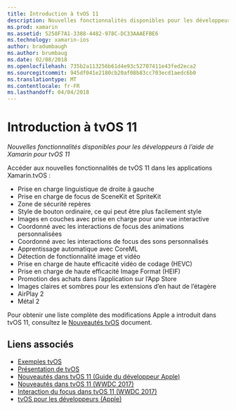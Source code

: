 ```yaml
---
title: Introduction à tvOS 11
description: Nouvelles fonctionnalités disponibles pour les développeurs à l’aide de Xamarin pour tvOS 11
ms.prod: xamarin
ms.assetid: 5258F7A1-3388-4482-978C-DC33AAAEFBE6
ms.technology: xamarin-ios
author: bradumbaugh
ms.author: brumbaug
ms.date: 02/08/2018
ms.openlocfilehash: 735b2a113256b61d4e93c52707411e43fed2eca2
ms.sourcegitcommit: 945df041e2180cb20af08b83cc703ecd1aedc6b0
ms.translationtype: MT
ms.contentlocale: fr-FR
ms.lasthandoff: 04/04/2018
---
```

# <a name="introduction-to-tvos-11"></a>Introduction à tvOS 11

_Nouvelles fonctionnalités disponibles pour les développeurs à l’aide de Xamarin pour tvOS 11_

Accéder aux nouvelles fonctionnalités de tvOS 11 dans les applications Xamarin.tvOS :

- Prise en charge linguistique de droite à gauche 
- Prise en charge de focus de SceneKit et SpriteKit
- Zone de sécurité repères 
- Style de bouton ordinaire, ce qui peut être plus facilement style
- Images en couches avec prise en charge pour une vue interactive
- Coordonné avec les interactions de focus des animations personnalisées
- Coordonné avec les interactions de focus des sons personnalisés
- Apprentissage automatique avec CoreML
- Détection de fonctionnalité image et vidéo
- Prise en charge de haute efficacité vidéo de codage (HEVC)
- Prise en charge de haute efficacité Image Format (HEIF)
- Promotion des achats dans l’application sur l’App Store
- Images claires et sombres pour les extensions d’en haut de l’étagère
- AirPlay 2
- Métal 2

Pour obtenir une liste complète des modifications Apple a introduit dans tvOS 11, consultez le [Nouveautés tvOS](https://developer.apple.com/library/content/releasenotes/General/WhatsNewinTVOS/Articles/tvOS_11_0.html) document.



## <a name="related-links"></a>Liens associés

- [Exemples tvOS](https://developer.xamarin.com/samples/tvos/all/)
- [Présentation de tvOS](~/ios/tvos/index.md)
- [Nouveautés dans tvOS 11 (Guide du développeur Apple)](https://developer.apple.com/library/content/releasenotes/General/WhatsNewinTVOS/Articles/tvOS_11_0.html)
- [Nouveautés dans tvOS 11 (WWDC 2017)](https://developer.apple.com/videos/play/wwdc2017/209/)
- [Interaction du focus dans tvOS 11 (WWDC 2017)](https://developer.apple.com/videos/play/wwdc2017/224/)
- [tvOS pour les développeurs (Apple)](https://developer.apple.com/tvos/)
